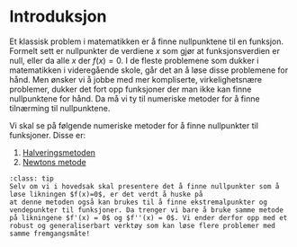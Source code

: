 # Introduksjon

Et klassisk problem i matematikken er å finne nullpunktene til en funksjon. Formelt sett er nullpunkter de verdiene $x$ som gjør at funksjonsverdien er null, eller da alle $x$ der $f(x) = 0$. I de fleste problemene som dukker i matematikken i videregående skole, går det an å løse disse problemene for hånd. Men ønsker vi å jobbe med mer kompliserte, virkelighetsnære problemer, dukker det fort opp funksjoner der man ikke kan finne nullpunktene for hånd. Da må vi ty til numeriske metoder for å finne tilnærming til nullpunktene.

Vi skal se på følgende numeriske metoder for å finne nullpunkter til funksjoner. Disse er:

1. [Halveringsmetoden](./halveringsmetoden)
2. [Newtons metode](./newtons_metode)
<!-- 3. [Sekantmetoden](./sekantmetoden) -->

```{admonition} Finne nullpunkter numerisk: et robust verktøy
:class: tip
Selv om vi i hovedsak skal presentere det å finne nullpunkter som å løse likningen $f(x)=0$, er det verdt å huske på
at denne metoden også kan brukes til å finne ekstremalpunkter og vendepunkter til funksjoner. Da trenger vi bare å bruke samme metode på likningene $f'(x) = 0$ og $f''(x) = 0$. Vi ender derfor opp med et robust og generaliserbart verktøy som kan løse flere problemer med samme fremgangsmåte!

```

